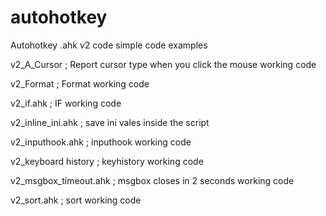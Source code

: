 # autohotkey
Autohotkey .ahk v2 code simple code examples

v2_A_Cursor ;   Report cursor type when you click the mouse working code

v2_Format ;   Format working code

v2_if.ahk ;    IF working code

v2_inline_ini.ahk ;   save ini vales inside the script

v2_inputhook.ahk ;   inputhook working code

v2_keyboard history ;  keyhistory working code

v2_msgbox_timeout.ahk ;  msgbox closes in 2 seconds working code

v2_sort.ahk ;  sort working code
